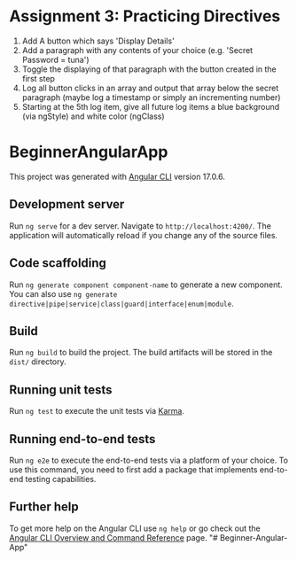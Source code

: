 # Assignment 3: Practicing Directives

1. Add A button which says 'Display Details'
2. Add a paragraph with any contents of your choice (e.g. 'Secret Password = tuna')
3. Toggle the displaying of that paragraph with the button created in the first step
4. Log all button clicks in an array and output that array below the secret paragraph (maybe log a timestamp or simply an incrementing number)
5. Starting at the 5th log item, give all future log items a blue background (via ngStyle) and white color (ngClass)

# BeginnerAngularApp

This project was generated with [Angular CLI](https://github.com/angular/angular-cli) version 17.0.6.

## Development server

Run `ng serve` for a dev server. Navigate to `http://localhost:4200/`. The application will automatically reload if you change any of the source files.

## Code scaffolding

Run `ng generate component component-name` to generate a new component. You can also use `ng generate directive|pipe|service|class|guard|interface|enum|module`.

## Build

Run `ng build` to build the project. The build artifacts will be stored in the `dist/` directory.

## Running unit tests

Run `ng test` to execute the unit tests via [Karma](https://karma-runner.github.io).

## Running end-to-end tests

Run `ng e2e` to execute the end-to-end tests via a platform of your choice. To use this command, you need to first add a package that implements end-to-end testing capabilities.

## Further help

To get more help on the Angular CLI use `ng help` or go check out the [Angular CLI Overview and Command Reference](https://angular.io/cli) page.
"# Beginner-Angular-App" 
